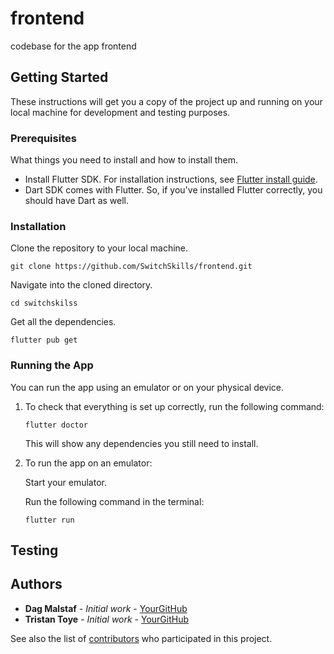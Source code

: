 # frontend
codebase for the app frontend

## Getting Started

These instructions will get you a copy of the project up and running on your local machine for development and testing purposes. 

### Prerequisites

What things you need to install and how to install them.

* Install Flutter SDK. For installation instructions, see [Flutter install guide](https://flutter.dev/docs/get-started/install).
* Dart SDK comes with Flutter. So, if you've installed Flutter correctly, you should have Dart as well.

### Installation

Clone the repository to your local machine.

```
git clone https://github.com/SwitchSkills/frontend.git
```

Navigate into the cloned directory.

```
cd switchskilss
```

Get all the dependencies.

```
flutter pub get
```

### Running the App

You can run the app using an emulator or on your physical device.

1. To check that everything is set up correctly, run the following command:

    ```
    flutter doctor
    ```

    This will show any dependencies you still need to install.

2. To run the app on an emulator:

    Start your emulator.
    
    Run the following command in the terminal:

    ```
    flutter run
    ```

## Testing


## Authors

* **Dag Malstaf** - *Initial work* - [YourGitHub](https://github.com/DagMalstaf)
* **Tristan Toye** - *Initial work* - [YourGitHub](https://github.com/Tristan-Toye)

See also the list of [contributors](https://github.com/yourusername/your-project/contributors) who participated in this project.
